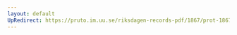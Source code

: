 ```yaml
---
layout: default
UpRedirect: https://pruto.im.uu.se/riksdagen-records-pdf/1867/prot-1867--fk--502/prot-1867--fk--502_008.pdf
---
```

